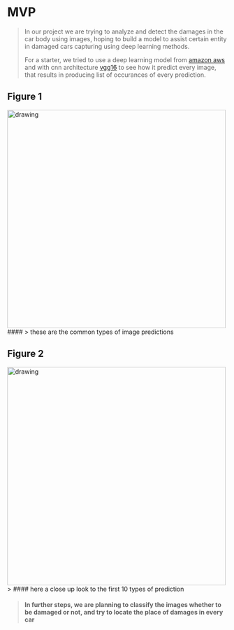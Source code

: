 # MVP
> In our project we are trying to analyze and detect the damages in the car body using images, hoping to build a model to assist certain entity in damaged cars capturing using deep learning methods.
>
> For a starter, we tried to use a deep learning model from [amazon aws](https://s3.amazonaws.com/deep-learning-models/image-models/imagenet_class_index.json) and with cnn architecture [vgg16](https://neurohive.io/en/popular-networks/vgg16/) to see how it predict every image, that results in producing list of occurances of every prediction.

## Figure 1
<img src="https://user-images.githubusercontent.com/93079224/148692835-66a9f2e2-ba8c-4c08-8a1a-f4493da67553.jpg" alt="drawing" width="500"/>
#### > these are the common types of image predictions

## Figure 2
<img src="https://user-images.githubusercontent.com/93079224/148692846-736566df-fd03-4312-a9af-4585acf3a065.jpg" alt="drawing" width="500"/>
> #### here a close up look to the first 10 types of prediction

> #### In further steps, we are planning to classify the images whether to be damaged or not, and try to locate the place of damages in every car
